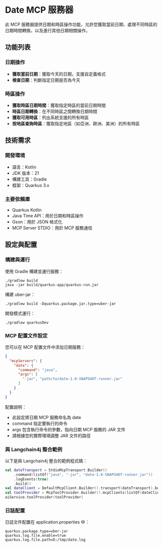 # Date MCP 服務器

此 MCP 服務器提供日期和時區操作功能，允許您獲取當前日期、處理不同時區的日期時間轉換，以及進行其他日期相關操作。

## 功能列表

### 日期操作
- **獲取當前日期**：獲取今天的日期，支援自定義格式
- **檢查日期**：判斷指定日期是否為今天

### 時區操作
- **獲取時區日期時間**：獲取指定時區的當前日期時間
- **時區日期轉換**：在不同時區之間轉換日期時間
- **獲取可用時區**：列出系統支援的所有時區
- **按地區查詢時區**：獲取指定地區（如亞洲、歐洲、美洲）的所有時區

## 技術需求

### 開發環境
- 語言：Kotlin
- JDK 版本：21
- 構建工具：Gradle
- 框架：Quarkus 3.x

### 主要依賴庫
- Quarkus Kotlin
- Java Time API：用於日期和時區操作
- Gson：用於 JSON 格式化
- MCP Server STDIO：用於 MCP 服務通信

## 設定與配置

### 構建與運行
使用 Gradle 構建並運行服務：

```
./gradlew build
java -jar build/quarkus-app/quarkus-run.jar
```

構建 uber-jar：

```
./gradlew build -Dquarkus.package.jar.type=uber-jar
```

開發模式運行：

```
./gradlew quarkusDev
```

### MCP 配置文件設定
您可以在 MCP 配置文件中添加日期服務：

```json
{
  "mcpServers": {
    "date": {
      "command": "java",
      "args": [
        "-jar", "path/to/date-1.0-SNAPSHOT-runner.jar"
      ]
    }
  }
}
```

配置說明：
- 此設定將日期 MCP 服務命名為 date
- command 指定要執行的命令
- args 包含執行命令的參數，指向日期 MCP 服務的 JAR 文件
- 請根據您的實際環境調整 JAR 文件的路徑

### 與 Langchain4j 整合範例
以下是與 Langchain4j 整合的範例程式碼：

```kotlin
val dateTransport = StdioMcpTransport.Builder()
    .command(listOf("java", "-jar", "date-1.0-SNAPSHOT-runner.jar"))
    .logEvents(true)
    .build()
val dateClient = DefaultMcpClient.Builder().transport(dateTransport).build()
val toolProvider = McpToolProvider.builder().mcpClients(listOf(dateClient)).build()
aiService.toolProvider(toolProvider)
```

### 日誌配置
日誌文件配置在 application.properties 中：

```
quarkus.package.type=uber-jar
quarkus.log.file.enable=true
quarkus.log.file.path=D:/tmp/date.log
```
